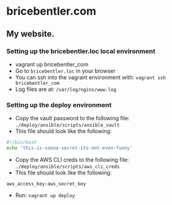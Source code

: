# bricebentler.com

## My website.

### Setting up the bricebentler.loc local environment

* vagrant up bricebentler_com
* Go to `bricebentler.loc` in your browser
* You can ssh into the vagrant environment with: `vagrant ssh bricebentler_com`
* Log files are at: `/var/log/nginx/www.log`

### Setting up the deploy environment

* Copy the vault password to the following file: `./deploy/ansible/scripts/ansible_vault`
* This file should look like the following:
```bash
#!/bin/bash
echo 'this-is-soooo-secret-its-not-even-funny'
```
* Copy the AWS CLI creds to the following file: `./deploy/ansible/scripts/aws_cli_creds`
* This file should look like the following:
```
aws_access_key:aws_secret_key
```
* Run: `vagrant up deploy`
